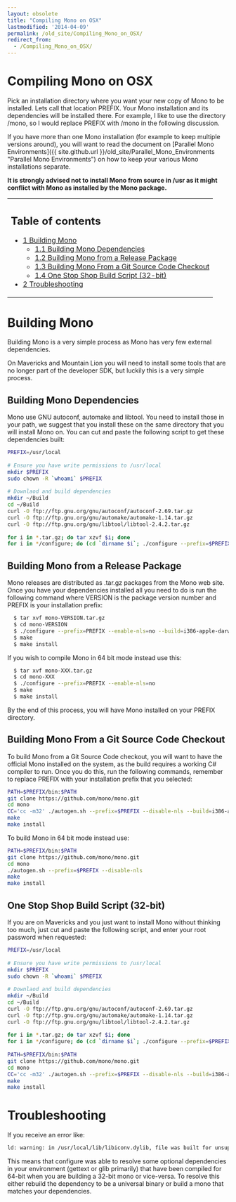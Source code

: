 ```yaml
---
layout: obsolete
title: "Compiling Mono on OSX"
lastmodified: '2014-04-09'
permalink: /old_site/Compiling_Mono_on_OSX/
redirect_from:
  - /Compiling_Mono_on_OSX/
---
```


Compiling Mono on OSX
=====================

Pick an installation directory where you want your new copy of Mono to be installed. Lets call that location PREFIX. Your Mono installation and its dependencies will be installed there. For example, I like to use the directory /mono, so I would replace PREFIX with /mono in the following discussion.

If you have more than one Mono installation (for example to keep multiple versions around), you will want to read the document on [Parallel Mono Environments]({{ site.github.url }}/old_site/Parallel_Mono_Environments "Parallel Mono Environments") on how to keep your various Mono installations separate.

**It is strongly advised not to install Mono from source in /usr as it might conflict with Mono as installed by the Mono package.**

<table>
<col width="100%" />
<tbody>
<tr class="odd">
<td align="left"><h2>Table of contents</h2>
<ul>
<li><a href="#building-mono">1 Building Mono</a>
<ul>
<li><a href="#building-mono-dependencies">1.1 Building Mono Dependencies</a></li>
<li><a href="#building-mono-from-a-release-package">1.2 Building Mono from a Release Package</a></li>
<li><a href="#building-mono-from-a-git-source-code-checkout">1.3 Building Mono From a Git Source Code Checkout</a></li>
<li><a href="#one-stop-shop-build-script-32-bit">1.4 One Stop Shop Build Script (32-bit)</a></li>
</ul></li>
<li><a href="#troubleshooting">2 Troubleshooting</a></li>
</ul></td>
</tr>
</tbody>
</table>

Building Mono
=============

Building Mono is a very simple process as Mono has very few external dependencies.

On Mavericks and Mountain Lion you will need to install some tools that are no longer part of the developer SDK, but luckily this is a very simple process.

Building Mono Dependencies
--------------------------

Mono use GNU autoconf, automake and libtool. You need to install those in your path, we suggest that you install these on the same directory that you will install Mono on. You can cut and paste the following script to get these dependencies built:

``` bash
PREFIX=/usr/local
 
# Ensure you have write permissions to /usr/local
mkdir $PREFIX
sudo chown -R `whoami` $PREFIX
 
# Downlaod and build dependencies
mkdir ~/Build
cd ~/Build
curl -O ftp://ftp.gnu.org/gnu/autoconf/autoconf-2.69.tar.gz
curl -O ftp://ftp.gnu.org/gnu/automake/automake-1.14.tar.gz
curl -O ftp://ftp.gnu.org/gnu/libtool/libtool-2.4.2.tar.gz
 
for i in *.tar.gz; do tar xzvf $i; done
for i in */configure; do (cd `dirname $i`; ./configure --prefix=$PREFIX && make && make install); done
```

Building Mono from a Release Package
------------------------------------

Mono releases are distributed as .tar.gz packages from the Mono web site. Once you have your dependencies installed all you need to do is run the following command where VERSION is the package version number and PREFIX is your installation prefix:

``` bash
  $ tar xvf mono-VERSION.tar.gz
  $ cd mono-VERSION
  $ ./configure --prefix=PREFIX --enable-nls=no --build=i386-apple-darwin11.2.0
  $ make
  $ make install
```

If you wish to compile Mono in 64 bit mode instead use this:

``` bash
  $ tar xvf mono-XXX.tar.gz
  $ cd mono-XXX
  $ ./configure --prefix=PREFIX --enable-nls=no
  $ make
  $ make install
```

By the end of this process, you will have Mono installed on your PREFIX directory.

Building Mono From a Git Source Code Checkout
---------------------------------------------

To build Mono from a Git Source Code checkout, you will want to have the official Mono installed on the system, as the build requires a working C\# compiler to run. Once you do this, run the following commands, remember to replace PREFIX with your installation prefix that you selected:

``` bash
PATH=$PREFIX/bin:$PATH
git clone https://github.com/mono/mono.git
cd mono
CC='cc -m32' ./autogen.sh --prefix=$PREFIX --disable-nls --build=i386-apple-darwin11.2.0
make
make install
```

To build Mono in 64 bit mode instead use:

``` bash
PATH=$PREFIX/bin:$PATH
git clone https://github.com/mono/mono.git
cd mono
./autogen.sh --prefix=$PREFIX --disable-nls 
make
make install
```

One Stop Shop Build Script (32-bit)
-----------------------------------

If you are on Mavericks and you just want to install Mono without thinking too much, just cut and paste the following script, and enter your root password when requested:

``` bash
PREFIX=/usr/local
 
# Ensure you have write permissions to /usr/local
mkdir $PREFIX
sudo chown -R `whoami` $PREFIX
 
# Downlaod and build dependencies
mkdir ~/Build
cd ~/Build
curl -O ftp://ftp.gnu.org/gnu/autoconf/autoconf-2.69.tar.gz
curl -O ftp://ftp.gnu.org/gnu/automake/automake-1.14.tar.gz
curl -O ftp://ftp.gnu.org/gnu/libtool/libtool-2.4.2.tar.gz
 
for i in *.tar.gz; do tar xzvf $i; done
for i in */configure; do (cd `dirname $i`; ./configure --prefix=$PREFIX && make && make install); done
 
PATH=$PREFIX/bin:$PATH
git clone https://github.com/mono/mono.git
cd mono
CC='cc -m32' ./autogen.sh --prefix=$PREFIX --disable-nls --build=i386-apple-darwin11.2.0
make
make install
```

Troubleshooting
===============

If you receive an error like:

``` bash
ld: warning: in /usr/local/lib/libiconv.dylib, file was built for unsupported file format which is not the architecture being linked (i386)
```

This means that configure was able to resolve some optional dependencies in your environment (gettext or glib primarily) that have been compiled for 64-bit when you are building a 32-bit mono or vice-versa. To resolve this either rebuild the dependency to be a universal binary or build a mono that matches your dependencies.

